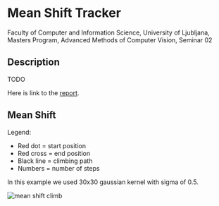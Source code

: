 # Mean Shift Tracker

Faculty of Computer and Information Science, University of Ljubljana, Masters Program, Advanced Methods of Computer Vision, Seminar 02

## Description

TODO

Here is link to the [report](#).


## Mean Shift 
Legend:
- Red dot = start position
- Red cross = end position
- Black line = climbing path
- Numbers = number of steps

In this example we used 30x30 gaussian kernel with sigma of 0.5.

![mean shift climb](./results/gaussian30_30_05.jpg)